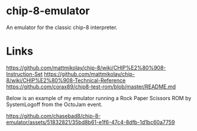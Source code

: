 # chip-8-emulator
An emulator for the classic chip-8 interpreter.

# Links
https://github.com/mattmikolay/chip-8/wiki/CHIP%E2%80%908-Instruction-Set
https://github.com/mattmikolay/chip-8/wiki/CHIP%E2%80%908-Technical-Reference
https://github.com/corax89/chip8-test-rom/blob/master/README.md


Below is an example of my emulator running a Rock Paper Scissors ROM by SystemLogoff from the OctoJam event.

https://github.com/chasebad8/chip-8-emulator/assets/51832821/35bd8b61-e1f6-47c4-8dfb-1d1bc60a7759

